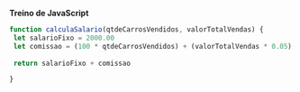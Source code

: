 **Treino de JavaScript**

```js
function calculaSalario(qtdeCarrosVendidos, valorTotalVendas) {
 let salarioFixo = 2000.00
 let comissao = (100 * qtdeCarrosVendidos) + (valorTotalVendas * 0.05)
 
 return salarioFixo + comissao

}
```
